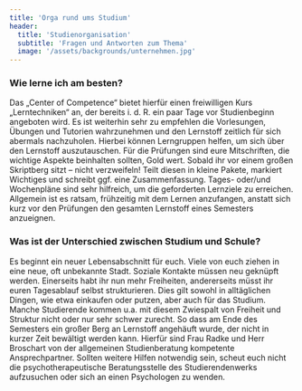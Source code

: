 ```yaml
---
title: 'Orga rund ums Studium'
header:
  title: 'Studienorganisation'
  subtitle: 'Fragen und Antworten zum Thema'
  image: '/assets/backgrounds/unternehmen.jpg'
---
```

### Wie lerne ich am besten?
Das „Center of Competence“ bietet hierfür einen freiwilligen Kurs „Lerntechniken“ an, der bereits i. d. R. ein paar Tage vor Studienbeginn angeboten wird. 
Es ist weiterhin sehr zu empfehlen die Vorlesungen, Übungen und Tutorien wahrzunehmen und den Lernstoff zeitlich für sich abermals nachzuholen. Hierbei können Lerngruppen helfen, um sich über den Lernstoff auszutauschen. 
Für die Prüfungen sind eure Mitschriften, die wichtige Aspekte beinhalten sollten, Gold wert.
Sobald ihr vor einem großen Skriptberg sitzt – nicht verzweifeln! Teilt diesen in kleine Pakete, markiert Wichtiges und schreibt ggf. eine Zusammenfassung.
Tages- oder/und Wochenpläne sind sehr hilfreich, um die geforderten Lernziele zu erreichen.
Allgemein ist es ratsam, frühzeitig mit dem Lernen anzufangen, anstatt sich kurz vor den Prüfungen den gesamten Lernstoff eines Semesters anzueignen. 

### Was ist der Unterschied zwischen Studium und Schule?
Es beginnt ein neuer Lebensabschnitt für euch. Viele von euch ziehen in eine neue, oft unbekannte Stadt. Soziale Kontakte müssen neu geknüpft werden. Einerseits habt ihr nun mehr Freiheiten, andererseits müsst ihr euren Tagesablauf selbst strukturieren. Dies gilt sowohl in alltäglichen Dingen, wie etwa einkaufen oder putzen, aber auch für das Studium. Manche Studierende kommen u.a. mit diesem Zwiespalt von Freiheit und Struktur nicht oder nur sehr schwer zurecht. So dass am Ende des Semesters ein großer Berg an Lernstoff angehäuft wurde, der nicht in kurzer Zeit bewältigt werden kann. Hierfür sind Frau Radke und Herr Broschart von der allgemeinen Studienberatung kompetente Ansprechpartner. Sollten weitere Hilfen notwendig sein, scheut euch nicht die psychotherapeutische Beratungsstelle des Studierendenwerks aufzusuchen oder sich an einen Psychologen zu wenden. 
